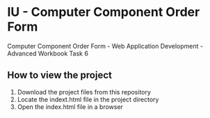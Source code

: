 # IU - Computer Component Order Form

Computer Component Order Form - Web Application Development - Advanced Workbook Task 6

## How to view the project

1. Download the project files from this repository
2. Locate the indext.html file in the project directory
3. Open the index.html file in a browser